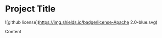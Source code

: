 # Project Title
  ![github license](https://img.shields.io/badge/license-Apache 2.0-blue.svg)

Content


